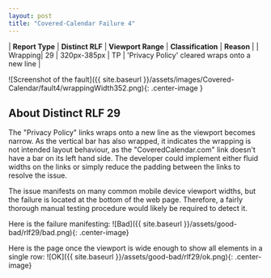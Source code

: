 ```yaml
---
layout: post
title: "Covered-Calendar Failure 4"
---
```

| **Report Type** | **Distinct RLF** | **Viewport Range** | **Classification** | **Reason** |
| Wrapping| 29 | 320px-385px | TP | 'Privacy Policy' cleared wraps onto a new line | 

![Screenshot of the fault]({{ site.baseurl }}/assets/images/Covered-Calendar/fault4/wrappingWidth352.png){: .center-image }

## About Distinct RLF 29

The "Privacy Policy" links wraps onto a new line as the viewport becomes narrow. As the vertical bar has also wrapped, it indicates the wrapping is not intended layout behaviour, as the "CoveredCalendar.com" link doesn't have a bar on its left hand side. The developer could implement either fluid widths on the links or simply reduce the padding between the links to resolve the issue.

The issue manifests on many common mobile device viewport widths, but the failure is located at the bottom of the web page. Therefore, a fairly thorough manual testing procedure would likely be required to detect it.

Here is the failure manifesting:
![Bad]({{ site.baseurl }}/assets/good-bad/rlf29/bad.png){: .center-image}

Here is the page once the viewport is wide enough to show all elements in a single row:
![OK]({{ site.baseurl }}/assets/good-bad/rlf29/ok.png){: .center-image}
